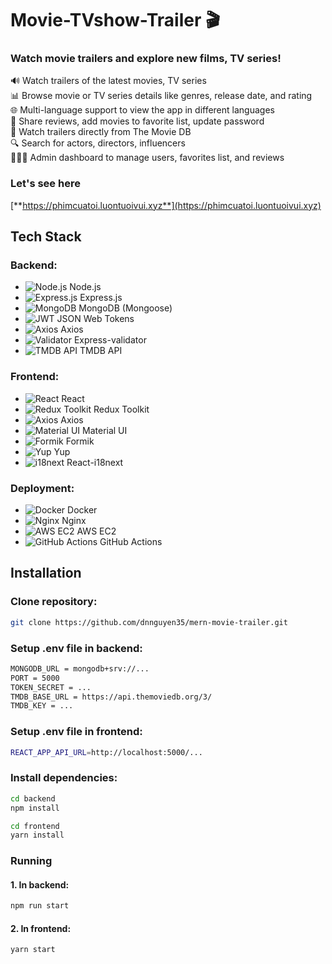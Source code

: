 # Movie-TVshow-Trailer 🎬

### Watch movie trailers and explore new films, TV series!

🔊 Watch trailers of the latest movies, TV series  
📊 Browse movie or TV series details like genres, release date, and rating  
🌐 Multi-language support to view the app in different languages  
📝 Share reviews, add movies to favorite list, update password  
🎥 Watch trailers directly from The Movie DB  
🔍 Search for actors, directors, influencers  
👨🏼‍💼 Admin dashboard to manage users, favorites list, and reviews  

### Let's see here  
[**https://phimcuatoi.luontuoivui.xyz**](https://phimcuatoi.luontuoivui.xyz)

## Tech Stack

### Backend:  
- ![Node.js](https://img.shields.io/badge/Node.js-18.20.4-green) Node.js  
- ![Express.js](https://img.shields.io/badge/Express.js-4.17.1-blue) Express.js  
- ![MongoDB](https://img.shields.io/badge/MongoDB-Mongoose-green) MongoDB (Mongoose)  
- ![JWT](https://img.shields.io/badge/JWT-auth-yellow) JSON Web Tokens  
- ![Axios](https://img.shields.io/badge/Axios-HTTP%20Client-blue) Axios  
- ![Validator](https://img.shields.io/badge/Express%20Validator-validation-orange) Express-validator  
- ![TMDB API](https://img.shields.io/badge/TMDB%20API-Movie%20Data-blue) TMDB API  

### Frontend:  
- ![React](https://img.shields.io/badge/React-18.2.0-blue) React  
- ![Redux Toolkit](https://img.shields.io/badge/Redux%20Toolkit-State%20Management-purple) Redux Toolkit  
- ![Axios](https://img.shields.io/badge/Axios-HTTP%20Client-green) Axios  
- ![Material UI](https://img.shields.io/badge/Material%20UI-Styling-blue) Material UI  
- ![Formik](https://img.shields.io/badge/Formik-Forms-yellow) Formik  
- ![Yup](https://img.shields.io/badge/Yup-Validation-purple) Yup  
- ![i18next](https://img.shields.io/badge/React--i18next-Internationalization-blue) React-i18next  

### Deployment:  
- ![Docker](https://img.shields.io/badge/Docker-Containerization-blue) Docker  
- ![Nginx](https://img.shields.io/badge/Nginx-Reverse%20Proxy-green) Nginx  
- ![AWS EC2](https://img.shields.io/badge/AWS%20EC2-Hosting-orange) AWS EC2  
- ![GitHub Actions](https://img.shields.io/badge/GitHub%20Actions-CI%2FCD-blue) GitHub Actions  

## Installation

### Clone repository:
```bash
git clone https://github.com/dnnguyen35/mern-movie-trailer.git
```

### Setup .env file in backend:
```bash
MONGODB_URL = mongodb+srv://...
PORT = 5000
TOKEN_SECRET = ...
TMDB_BASE_URL = https://api.themoviedb.org/3/
TMDB_KEY = ...
```

### Setup .env file in frontend:
```bash
REACT_APP_API_URL=http://localhost:5000/...
```

### Install dependencies:
```bash
cd backend
npm install

cd frontend
yarn install
```

### Running
#### 1. In backend:
```bash
npm run start
```

#### 2. In frontend:
```bash
yarn start
```
